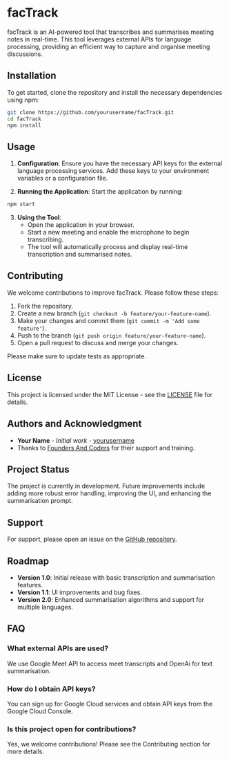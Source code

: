 # facTrack

facTrack is an AI-powered tool that transcribes and summarises meeting notes in real-time. This tool leverages external APIs for language processing, providing an efficient way to capture and organise meeting discussions.

## Installation

To get started, clone the repository and install the necessary dependencies using npm:

```bash
git clone https://github.com/yourusername/facTrack.git
cd facTrack
npm install
```

## Usage

1. **Configuration**: Ensure you have the necessary API keys for the external language processing services. Add these keys to your environment variables or a configuration file.

2. **Running the Application**: Start the application by running:

```bash
npm start
```

3. **Using the Tool**:
   - Open the application in your browser.
   - Start a new meeting and enable the microphone to begin transcribing.
   - The tool will automatically process and display real-time transcription and summarised notes.

## Contributing

We welcome contributions to improve facTrack. Please follow these steps:

1. Fork the repository.
2. Create a new branch (`git checkout -b feature/your-feature-name`).
3. Make your changes and commit them (`git commit -m 'Add some feature'`).
4. Push to the branch (`git push origin feature/your-feature-name`).
5. Open a pull request to discuss and merge your changes.

Please make sure to update tests as appropriate.

## License

This project is licensed under the MIT License - see the [LICENSE](LICENSE) file for details.

## Authors and Acknowledgment

- **Your Name** - _Initial work_ - [yourusername](https://github.com/yourusername)
- Thanks to [Founders And Coders](https://www.foundersandcoders.com) for their support and training.

## Project Status

The project is currently in development. Future improvements include adding more robust error handling, improving the UI, and enhancing the summarisation prompt.

## Support

For support, please open an issue on the [GitHub repository](https://github.com/yourusername/ai-meeting-notes-taker/issues).

## Roadmap

- **Version 1.0**: Initial release with basic transcription and summarisation features.
- **Version 1.1**: UI improvements and bug fixes.
- **Version 2.0**: Enhanced summarisation algorithms and support for multiple languages.

## FAQ

### What external APIs are used?

We use Google Meet API to access meet transcripts and OpenAi for text summarisation.

### How do I obtain API keys?

You can sign up for Google Cloud services and obtain API keys from the Google Cloud Console.

### Is this project open for contributions?

Yes, we welcome contributions! Please see the Contributing section for more details.
